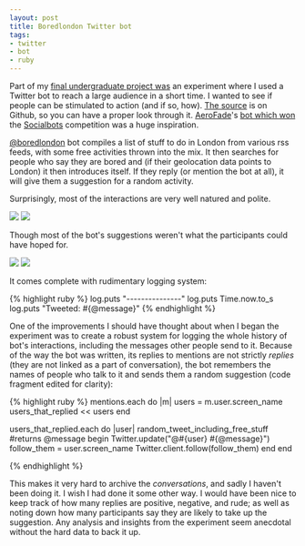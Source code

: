 ```yaml
---
layout: post
title: Boredlondon Twitter bot
tags:
- twitter
- bot
- ruby
---
```


Part of my [final undergraduate project was][5] an experiment where I used a Twitter bot to reach a large audience in a short time. I wanted to see if people can be stimulated to action (and if so, how). [The source][5] is on Github, so you can have a proper look through it. [AeroFade][3]'s [bot which won][2] the [Socialbots][1] competition was a huge inspiration.

[@boredlondon][4] bot compiles a list of stuff to do in London from various rss feeds, with some free activities thrown into the mix. It then searches for people who say they are bored and (if their geolocation data points to London) it then introduces itself. If they reply (or mention the bot at all), it will give them a suggestion for a random activity.

[1]: http://www.webecologyproject.org/2011/01/help-robots-take-over-the-internet-the-socialbots-2011-competition/
[2]: http://www.webecologyproject.org/2011/02/complete-source-code-from-socialbots-2011/
[3]: http://aerofade.rk.net.nz/
[4]: http://twitter.com/boredlondon
[5]: https://github.com/ntlk/boredlondon
[6]: http://nataliabuckley.co.uk/projects/robots-against-routine/

Surprisingly, most of the interactions are very well natured and polite.

![](/images/boredombot1.png)
![](/images/boredombot2.png)

Though most of the bot's suggestions weren't what the participants could have hoped for.

![](/images/boredombot3.png)
![](/images/boredombot4.png)

It comes complete with rudimentary logging system:

{% highlight ruby %}
log.puts "---------------"
log.puts Time.now.to_s
log.puts "Tweeted: #{@message}"
{% endhighlight %}

One of the improvements I should have thought about when I began the experiment was to create a robust system for logging the whole history of bot's interactions, including the messages other people send to it. Because of the way the bot was written, its replies to mentions are not strictly _replies_ (they are not linked as a part of conversation), the bot remembers the names of people who talk to it and sends them a random suggestion (code fragment edited for clarity):

{% highlight ruby %}
mentions.each do |m|
  users = m.user.screen_name 
  users_that_replied << users
end
		
users_that_replied.each do |user| 
  random_tweet_including_free_stuff #returns @message
  begin
    Twitter.update("@#{user} #{@message}")
    follow_them = user.screen_name
    Twitter.client.follow(follow_them)
  end
end

{% endhighlight %}

This makes it very hard to archive the _conversations_, and sadly I haven't been doing it. I wish I had done it some other way. I would have been nice to keep track of how many replies are positive, negative, and rude; as well as noting down how many participants say they are likely to take up the suggestion. Any analysis and insights from the experiment seem anecdotal without the hard data to back it up.
